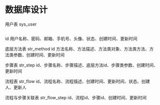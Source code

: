 # 数据库设计

用户表 sys_user
```sql
```
id 用户名称、密码、邮箱、手机号、头像、状态、创建时间、更新时间

底层方法表 str_method
id 方法名称、方法描述、方法类对象、方法类方法、方法类参数、创建时间、更新时间

步骤表 str_step
id、步骤名称、步骤描述、底层方法id、步骤类参数、创建时间、更新时间

流程表 str_flow
id、流程名称、流程描述、创建时间、更新时间、状态、创建人、更新人

流程与步骤关联表 str_flow_step
id、流程id、步骤id、创建时间、更新时间
